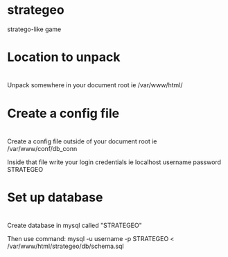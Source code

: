# strategeo
stratego-like game

#
# Location to unpack
#
Unpack somewhere in your document root
ie /var/www/html/

#
# Create a config file
#
Create a config file outside of your document root
 ie /var/www/conf/db_conn

Inside that file write your login credentials
 ie localhost username password STRATEGEO

#
# Set up database
#

Create database in mysql called "STRATEGEO"

Then use command:
mysql -u username -p STRATEGEO < /var/www/html/strategeo/db/schema.sql

